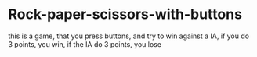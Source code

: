 # Rock-paper-scissors-with-buttons
this is a game, that you press buttons, and try to win against a IA, if you do 3 points, you win, if the IA do 3 points, you lose
